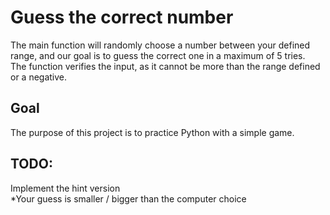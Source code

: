 # Guess the correct number

The main function will randomly choose a number between your defined range, and our goal is to guess the correct one in a maximum of 5 tries.  
The function verifies the input, as it cannot be more than the range defined or a negative.

## Goal

The purpose of this project is to practice Python with a simple game.

## TODO:
Implement the hint version  
    *Your guess is smaller / bigger than the computer choice
